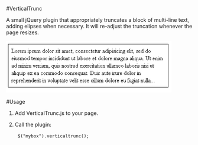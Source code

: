 #VerticalTrunc

A small jQuery plugin that appropriately truncates a block of multi-line text, adding elipses when necessary.  It will re-adjust the truncation whenever the page resizes.

<img src="demo/demo1.png"/>

#Usage

1. Add VerticalTrunc.js to your page.

2. Call the plugin: 
        
        $("mybox").verticaltrunc();

